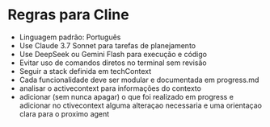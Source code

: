 # Regras para Cline

- Linguagem padrão: Português
- Use Claude 3.7 Sonnet para tarefas de planejamento
- Use DeepSeek ou Gemini Flash para execução e código
- Evitar uso de comandos diretos no terminal sem revisão
- Seguir a stack definida em techContext
- Cada funcionalidade deve ser modular e documentada em progress.md
- analisar o activecontext para informações do contexto
- adicionar (sem nunca apagar) o que foi realizado em progress e adicionar no ctivecontext alguma alteraçao necessaria e uma orientaçao clara para o proximo agent